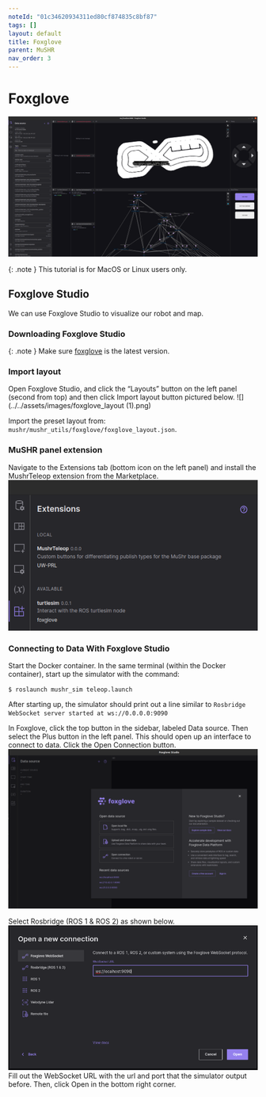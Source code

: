 ```yaml
---
noteId: "01c34620934311ed80cf874835c8bf87"
tags: []
layout: default
title: Foxglove
parent: MuSHR
nav_order: 3
---
```


# Foxglove

![](../../assets/images/foxglove.jpg)

{: .note }
This tutorial is for MacOS or Linux users only.

## Foxglove Studio
We can use Foxglove Studio to visualize our robot and map.

### Downloading Foxglove Studio
{: .note }
Make sure [foxglove](https://foxglove.dev/download) is the latest version.

### Import layout
Open Foxglove Studio, and click the “Layouts” button on the left panel (second from top) and then click Import layout button pictured below.
![](../../assets/images/foxglove_layout (1).png)

Import the preset layout from: ```mushr/mushr_utils/foxglove/foxglove_layout.json```.

### MuSHR panel extension
Navigate to the Extensions tab (bottom icon on the left panel) and install the MushrTeleop extension from the Marketplace.
![](../../assets/images/foxglove_extention.jpg)

### Connecting to Data With Foxglove Studio
Start the Docker container. In the same terminal (within the Docker container), start up the simulator with the command:
```
$ roslaunch mushr_sim teleop.launch
```
After starting up, the simulator should print out a line similar to ```Rosbridge WebSocket server started at ws://0.0.0.0:9090```

In Foxglove, click the top button in the sidebar, labeled Data source. Then select the Plus button in the left panel. This should open up an interface to connect to data. Click the Open Connection button. 
![](../../assets/images/import_data.png)

Select Rosbridge (ROS 1 & ROS 2) as shown below.
![](../../assets/images/new_connection.png)
Fill out the WebSocket URL with the url and port that the simulator output before.
Then, click Open in the bottom right corner.
